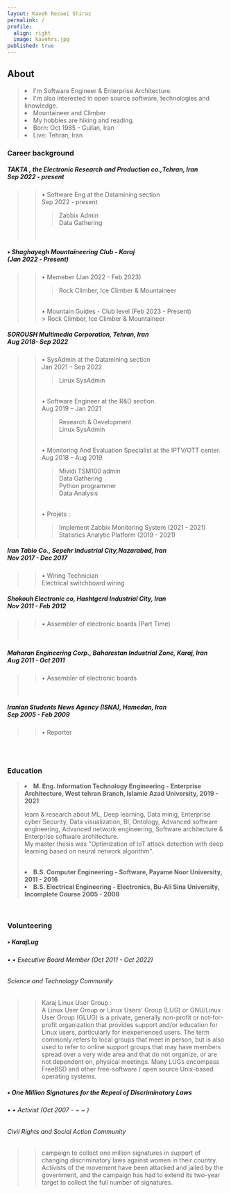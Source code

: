 ```yaml
---
layout: Kaveh Rezaei Shiraz
permalink: /
profile:
  align: right
  image: kavehrs.jpg
published: true
---
```


   

## About
<blockquote>
 <li> I'm Software Engineer & Enterprise Architecture.</li>
 <li> I'm also interested in open source software, technologies and knowledge. </li>
 <li> Mountaineer and Climber </li>
  <li> My hobbies are hiking and reading.</li>
 <li> Born: Oct 1985 - Guilan, Iran </li>
 <li> Live: Tehran, Iran </li></blockquote>






### Career background
> 
>

>
>
##### TAKTA , the Electronic Research and Production co.,Tehran, Iran<br> Sep 2022 - present<br>
>> •	Software Eng at the Datamining section<br>  Sep 2022 - present<br>
>>> Zabbix Admin<br>
>>> Data Gathering <br>
>>
>> ‌ <br>
>


#####  • Shaghayegh Mountaineering Club - Karaj  <br>   (Jan 2022 - Present)<br>
>> •	 Memeber (Jan 2022 - Feb 2023)   <br>  
>>> Rock Climber, Ice Climber &   Mountaineer <br>  
>> <br>
>> •	 Mountain Guides - Club level (Feb 2023 - Present)   <br> 
>>> Rock Climber, Ice Climber & Mountaineer <br>  
> 


##### SOROUSH Multimedia Corporation, Tehran, Iran<br> Aug 2018- Sep 2022 <br>
>> •	SysAdmin at the Datamining section<br> Jan 2021 – Sep 2022<br>
>>> Linux SysAdmin<br>
>>
>> ‌ <br>
>> • Software Engineer at the R&D section.<br> Aug 2019 – Jan 2021<br>
>>> Research & Development<br>
>>> Linux SysAdmin<br>
>> ‌ <br>
>>
>> •	Monitoring And Evaluation Specialist at the IPTV/OTT center.<br> Aug 2018 – Aug 2019<br>
>>> Mividi TSM100 admin<br>
>>> Data Gathering<br>
>>> Python programmer<br>
>>>Data Analysis<br>
>>
>> ‌ <br>
>> •	Projets :<br>
>>> Implement Zabbix Monitoring System (2021 - 2021)<br>
>>> Statistics Analytic Platform (2019 - 2021)<br>
>
>
##### Iran Tablo Co., Sepehr Industrial City,Nazarabad, Iran<br> Nov 2017 - Dec 2017<br>
>> •	Wiring Technician<br> Electrical switchboard wiring<br>
>
>
##### Shokouh Electronic co, Hashtgerd Industrial City, Iran<br> Nov 2011 - Feb 2012<br>
>> •	Assembler of electronic boards (Part Time)<br>
><br>
>
##### Maharan Engineering Corp., Baharestan Industrial Zone, Karaj, Iran<br> Aug 2011 - Oct 2011<br>
>> •	Assembler of electronic boards<br>
><br>
>
##### Iranian Students News Agency (ISNA), Hamedan, Iran<br> Sep 2005 - Feb 2009<br>
>> •	Reporter<br>


<br><br>

### Education
<blockquote>
<li> <strong> M. Eng. Information Technology Engineering - Enterprise Architecture, West tehran Branch, Islamic Azad University, 2019 - 2021 </strong>
    <p>learn & research about ML, Deep learning, Data minig, Enterprise cyber Security, Data visualization, BI, Ontology, Advanced software engineering, Advanced     network engineering, Software architecture & Enterprise software architecture.<br>My  master thesis was "Optimization of IoT attack detection with deep learning based on neural network algorithm". </p> </li> <br>
    
<li><strong> B.S. Computer Engineering - Software, Payame Noor University, 2011 - 2016 </strong> </li> 
<li><strong> B.S. Electrical Engineering - Electronics, Bu-Ali Sina University, Incomplete Course 2005 - 2008 </strong></li>  </blockquote>  
  <br>
  




### Volunteering   
>
>
#####  • KarajLug<br>
###### • •	 Executive Board Member (Oct 2011 - Oct 2022) <br> 
###### Science and Technology Community<br>
>> Karaj Linux User Group :<br>
>> A Linux User Group or Linux Users' Group (LUG) or GNU/Linux User Group (GLUG) is a private, generally non-profit or not-for-profit organization that provides support and/or education for Linux users, particularly for inexperienced users. The term commonly refers to local groups that meet in person, but is also used to refer to online support groups that may have members spread over a very wide area and that do not organize, or are not dependent on, physical meetings. Many LUGs encompass FreeBSD and other free-software / open source Unix-based operating systems.<br>
>
>
#####  • One Million Signatures for the Repeal of Discriminatory Laws <br>
###### • •	 Activist (Oct 2007 - ~ ~ ) <br> 
###### Civil Rights and Social Action Community <br>
>> campaign to collect one million signatures in support of changing discriminatory laws against women in their country. Activists of the movement have been attacked and jailed by the government, and the campaign has had to extend its two-year target to collect the full number of signatures. 

>
>
<br><br>
  
  


<!-- Google tag (gtag.js) -->
<script async src="https://www.googletagmanager.com/gtag/js?id=G-X4V1FLGZMH"></script>
<script>
  window.dataLayer = window.dataLayer || [];
  function gtag(){dataLayer.push(arguments);}
  gtag('js', new Date());

  gtag('config', 'G-X4V1FLGZMH');
</script>

